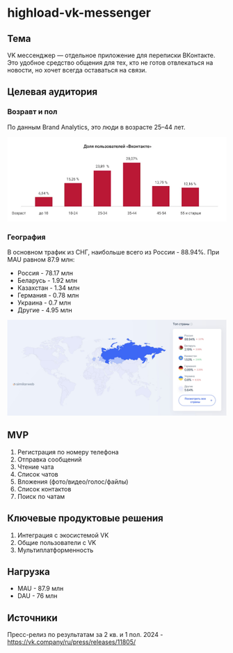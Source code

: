 # highload-vk-messenger
## Тема
VK мессенджер — отдельное приложение для переписки ВКонтакте. Это удобное средство общения для тех, кто не готов отвлекаться на новости, но хочет всегда оставаться на связи.

## Целевая аудитория
### Возравт и пол
По данным Brand Analytics, это люди в возрасте 25–44 лет.

![image](img/age.webp)

### География
В основном трафик из СНГ, наибольше всего из России - 88.94%.
При MAU равном 87.9 млн:
- Россия - 78.17 млн
- Беларусь - 1.92 млн
- Казахстан - 1.34 млн
- Германия - 0.78 млн
- Украина - 0.7 млн
- Другие - 4.95 млн
  
![image](img/countries.jpeg)

## MVP 
1. Регистрация по номеру телефона
2. Отправка сообщений
3. Чтение чата
4. Список чатов
5. Вложения (фото/видео/голос/файлы)
6. Список контактов
7. Поиск по чатам

## Ключевые продуктовые решения
1. Интеграция с экосистемой VK
2. Общие пользователи с VK
3. Мультиплатформенность

## Нагрузка ##
- MAU - 87.9 млн
- DAU - 76 млн

## Источники
Пресс-релиз по результатам за 2 кв. и 1 пол. 2024 - https://vk.company/ru/press/releases/11805/

